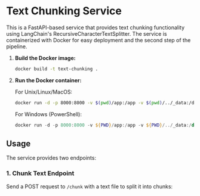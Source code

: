 # Text Chunking Service

This is a FastAPI-based service that provides text chunking functionality using LangChain's RecursiveCharacterTextSplitter. The service is containerized with Docker for easy deployment and the second step of the pipeline.

1. **Build the Docker image:**
   ```bash
   docker build -t text-chunking .
   ```

2. **Run the Docker container:**
   
   For Unix/Linux/MacOS:
   ```bash
   docker run -d -p 8000:8000 -v $(pwd)/app:/app -v $(pwd)/../_data:/data text-chunking
   ```

   For Windows (PowerShell):
   ```powershell
   docker run -d -p 8000:8000 -v ${PWD}/app:/app -v ${PWD}/../_data:/data text-chunking
   ```

## Usage

The service provides two endpoints:

### 1. Chunk Text Endpoint

Send a POST request to `/chunk` with a text file to split it into chunks:
